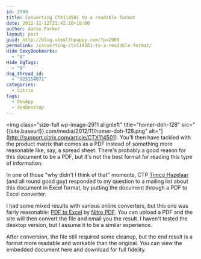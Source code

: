 ```yaml
---
id: 2909
title: Converting CTX114501 to a readable format
date: 2012-11-12T21:42:10+10:00
author: Aaron Parker
layout: post
guid: http://blog.stealthpuppy.com/?p=2909
permalink: /converting-ctx114501-to-a-readable-format/
Hide SexyBookmarks:
  - "0"
Hide OgTags:
  - "0"
dsq_thread_id:
  - "925154871"
categories:
  - Citrix
tags:
  - XenApp
  - XenDesktop
---
```

<img class="size-full wp-image-2911 alignleft" title="homer-doh-128" src="{{site.baseurl}}.com/media/2012/11/homer-doh-128.png" alt="](http://support.citrix.com/article/CTX114501). You'll then have tackled with the product matrix that comes as a PDF instead of something more reasonable like, say, a spread sheet. There's probably a good reason for this document to be a PDF, but it's not the best format for reading this type of information.

In one of those "why didn't I think of that" moments, CTP [Timco Hazelaar](https://twitter.com/thazelaar) (and all round good guy) responded to my question to a mailing list about this document in Excel format, by putting the document through a PDF to Excel converter.

I had some mixed results with various online converters, but this one was fairly reasonable: [PDF to Excel](http://www.pdftoexcelonline.com/) by [Nitro PDF](http://www.nitropdf.com/). You can upload a PDF and the site will then convert the file and email you the result. I haven't tested the desktop version, but I assume it to be a similar experience.

After conversion, the file still required some cleanup, but the end result is a format more readable and workable than the original. You can view the embedded document here and download for full fidelity.